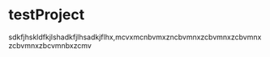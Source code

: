 # testProject
sdkfjhskldfkjlshadkfjlhsadkjflhx,mcvxmcnbvmxzncbvmnxzcbvmnxzcbvmnxzcbvmnxzbcvmnbxzcmv
